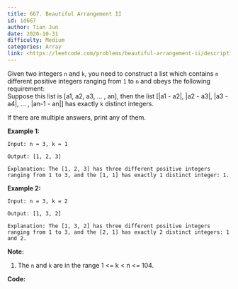 ```yaml
---
title: 667. Beautiful Arrangement II
id: id667
author: Tian Jun
date: 2020-10-31
difficulty: Medium
categories: Array
link: <https://leetcode.com/problems/beautiful-arrangement-ii/description/>
---
```


Given two integers `n` and `k`, you need to construct a list which contains
`n` different positive integers ranging from `1` to `n` and obeys the
following requirement:  
Suppose this list is [a1, a2, a3, ... , an], then the list [|a1 \- a2|, |a2 \-
a3|, |a3 \- a4|, ... , |an-1 \- an|] has exactly `k` distinct integers.

If there are multiple answers, print any of them.

**Example 1:**  
            
	Input: n = 3, k = 1    
	Output: [1, 2, 3]    
	Explanation: The [1, 2, 3] has three different positive integers ranging from 1 to 3, and the [1, 1] has exactly 1 distinct integer: 1.    

**Example 2:**  
            
	Input: n = 3, k = 2    
	Output: [1, 3, 2]    
	Explanation: The [1, 3, 2] has three different positive integers ranging from 1 to 3, and the [2, 1] has exactly 2 distinct integers: 1 and 2.    

**Note:**  

  1. The `n` and `k` are in the range 1 <= k < n <= 104.


**Code:**
